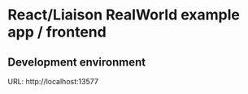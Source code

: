 # React/Liaison RealWorld example app / frontend

## Development environment

URL: http://localhost:13577
